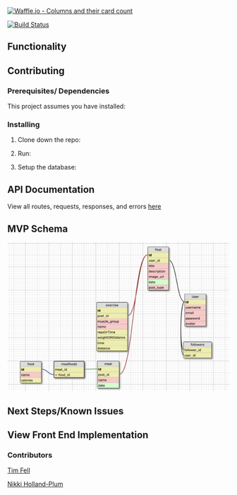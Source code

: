 [![Waffle.io - Columns and their card count](https://badge.waffle.io/mnhollandplum/BFit_be.svg?columns=all)](https://waffle.io/mnhollandplum/BFit_be)

[![Build Status](https://travis-ci.org/mnhollandplum/BFit_be.svg?branch=master)](https://travis-ci.org/mnhollandplum/BFit_be)
## Functionality

## Contributing  

### Prerequisites/ Dependencies
 This project assumes you have installed:

### Installing

1. Clone down the repo:

2. Run:

3. Setup the database:

## API Documentation
View all routes, requests, responses, and errors [here](./api_doc.md)

## MVP Schema<br/>
![Schema](./Schema.png)<br/>

## Next Steps/Known Issues

## View Front End Implementation

### Contributors
[Tim Fell](https://github.com/TimothyFell)

[Nikki Holland-Plum](https://github.com/mnhollandplum)
